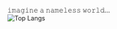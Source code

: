 𝚒𝚖𝚊𝚐𝚒𝚗𝚎 𝚊 𝚗𝚊𝚖𝚎𝚕𝚎𝚜𝚜 𝚠𝚘𝚛𝚕𝚍...
<br>
![Top Langs](https://github-readme-stats.vercel.app/api/top-langs/?username=withthelog&layout=compact&theme=dark)
